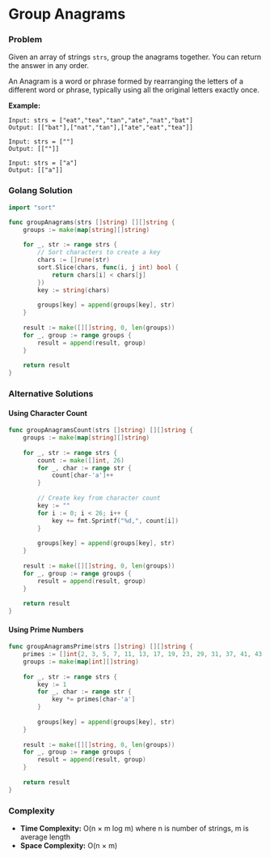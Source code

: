 # Group Anagrams

### Problem
Given an array of strings `strs`, group the anagrams together. You can return the answer in any order.

An Anagram is a word or phrase formed by rearranging the letters of a different word or phrase, typically using all the original letters exactly once.

**Example:**
```
Input: strs = ["eat","tea","tan","ate","nat","bat"]
Output: [["bat"],["nat","tan"],["ate","eat","tea"]]

Input: strs = [""]
Output: [[""]]

Input: strs = ["a"]
Output: [["a"]]
```

### Golang Solution

```go
import "sort"

func groupAnagrams(strs []string) [][]string {
    groups := make(map[string][]string)
    
    for _, str := range strs {
        // Sort characters to create a key
        chars := []rune(str)
        sort.Slice(chars, func(i, j int) bool {
            return chars[i] < chars[j]
        })
        key := string(chars)
        
        groups[key] = append(groups[key], str)
    }
    
    result := make([][]string, 0, len(groups))
    for _, group := range groups {
        result = append(result, group)
    }
    
    return result
}
```

### Alternative Solutions

#### **Using Character Count**
```go
func groupAnagramsCount(strs []string) [][]string {
    groups := make(map[string][]string)
    
    for _, str := range strs {
        count := make([]int, 26)
        for _, char := range str {
            count[char-'a']++
        }
        
        // Create key from character count
        key := ""
        for i := 0; i < 26; i++ {
            key += fmt.Sprintf("%d,", count[i])
        }
        
        groups[key] = append(groups[key], str)
    }
    
    result := make([][]string, 0, len(groups))
    for _, group := range groups {
        result = append(result, group)
    }
    
    return result
}
```

#### **Using Prime Numbers**
```go
func groupAnagramsPrime(strs []string) [][]string {
    primes := []int{2, 3, 5, 7, 11, 13, 17, 19, 23, 29, 31, 37, 41, 43, 47, 53, 59, 61, 67, 71, 73, 79, 83, 89, 97, 101}
    groups := make(map[int][]string)
    
    for _, str := range strs {
        key := 1
        for _, char := range str {
            key *= primes[char-'a']
        }
        
        groups[key] = append(groups[key], str)
    }
    
    result := make([][]string, 0, len(groups))
    for _, group := range groups {
        result = append(result, group)
    }
    
    return result
}
```

### Complexity
- **Time Complexity:** O(n × m log m) where n is number of strings, m is average length
- **Space Complexity:** O(n × m)
